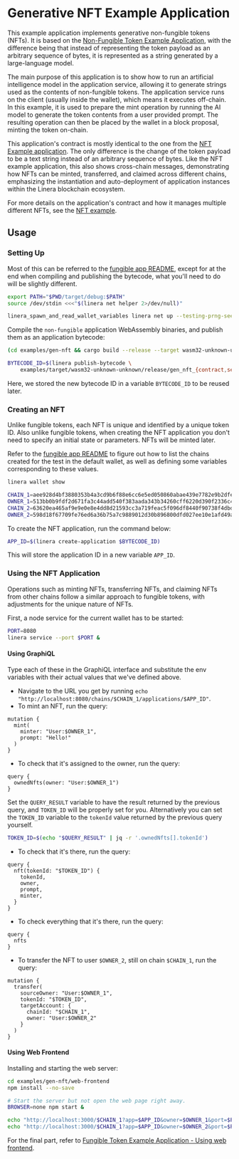 # Generative NFT Example Application

This example application implements generative non-fungible tokens (NFTs). It is based on the
[Non-Fungible Token Example Application](../non-fungible), with the difference being that instead
of representing the token payload as an arbitrary sequence of bytes, it is represented as a string
generated by a large-language model.

The main purpose of this application is to show how to run an artificial intelligence model in the
application service, allowing it to generate strings used as the contents of non-fungible tokens.
The application service runs on the client (usually inside the wallet), which means it executes
off-chain. In this example, it is used to prepare the mint operation by running the AI model to
generate the token contents from a user provided prompt. The resulting operation can then be placed
by the wallet in a block proposal, minting the token on-chain.

This application's contract is mostly identical to the one from the [NFT Example
application](../non-fungible). The only difference is the change of the token payload to be a text
string instead of an arbitrary sequence of bytes. Like the NFT example application, this also shows
cross-chain messages, demonstrating how NFTs can be minted, transferred, and claimed across
different chains, emphasizing the instantiation and auto-deployment of application instances within
the Linera blockchain ecosystem.

For more details on the application's contract and how it manages multiple different NFTs, see the
[NFT example](../non-fungible/README.md#how-it-works).

## Usage

### Setting Up

Most of this can be referred to the [fungible app README](https://github.com/linera-io/linera-protocol/blob/main/examples/fungible/README.md#setting-up), except for at the end when compiling and publishing the bytecode, what you'll need to do will be slightly different.

```bash
export PATH="$PWD/target/debug:$PATH"
source /dev/stdin <<<"$(linera net helper 2>/dev/null)"

linera_spawn_and_read_wallet_variables linera net up --testing-prng-seed 37
```

Compile the `non-fungible` application WebAssembly binaries, and publish them as an application bytecode:

```bash
(cd examples/gen-nft && cargo build --release --target wasm32-unknown-unknown)

BYTECODE_ID=$(linera publish-bytecode \
    examples/target/wasm32-unknown-unknown/release/gen_nft_{contract,service}.wasm)
```

Here, we stored the new bytecode ID in a variable `BYTECODE_ID` to be reused later.

### Creating an NFT

Unlike fungible tokens, each NFT is unique and identified by a unique token ID. Also unlike fungible tokens, when creating the NFT application you don't need to specify an initial state or parameters. NFTs will be minted later.

Refer to the [fungible app README](https://github.com/linera-io/linera-protocol/blob/main/examples/fungible/README.md#creating-a-token) to figure out how to list the chains created for the test in the default wallet, as well as defining some variables corresponding to these values.

```bash
linera wallet show

CHAIN_1=aee928d4bf3880353b4a3cd9b6f88e6cc6e5ed050860abae439e7782e9b2dfe8  # default chain for the wallet
OWNER_1=513bb0b9fdf2d671fa3c44add540f383aada343b34260cff6220d390f2336c4b  # owner of chain 1
CHAIN_2=63620ea465af9e9e0e8e4dd8d21593cc3a719feac5f096df8440f90738f4dbd8  # another chain in the wallet
OWNER_2=598d18f67709fe76ed6a36b75a7c9889012d30b896800dfd027ee10e1afd49a3  # owner of chain 2
```

To create the NFT application, run the command below:

```bash
APP_ID=$(linera create-application $BYTECODE_ID)
```

This will store the application ID in a new variable `APP_ID`.

### Using the NFT Application

Operations such as minting NFTs, transferring NFTs, and claiming NFTs from other chains follow a similar approach to fungible tokens, with adjustments for the unique nature of NFTs.

First, a node service for the current wallet has to be started:

```bash
PORT=8080
linera service --port $PORT &
```

#### Using GraphiQL

Type each of these in the GraphiQL interface and substitute the env variables with their actual values that we've defined above.

- Navigate to the URL you get by running `echo "http://localhost:8080/chains/$CHAIN_1/applications/$APP_ID"`.
- To mint an NFT, run the query:

```gql,uri=http://localhost:8080/chains/$CHAIN_1/applications/$APP_ID
mutation {
  mint(
    minter: "User:$OWNER_1",
    prompt: "Hello!"
  )
}
```

- To check that it's assigned to the owner, run the query:

```gql,uri=http://localhost:8080/chains/$CHAIN_1/applications/$APP_ID
query {
  ownedNfts(owner: "User:$OWNER_1")
}
```

Set the `QUERY_RESULT` variable to have the result returned by the previous query, and `TOKEN_ID` will be properly set for you.
Alternatively you can set the `TOKEN_ID` variable to the `tokenId` value returned by the previous query yourself.

```bash
TOKEN_ID=$(echo "$QUERY_RESULT" | jq -r '.ownedNfts[].tokenId')
```

- To check that it's there, run the query:

```gql,uri=http://localhost:8080/chains/$CHAIN_1/applications/$APP_ID
query {
  nft(tokenId: "$TOKEN_ID") {
    tokenId,
    owner,
    prompt,
    minter,
  }
}
```

- To check everything that it's there, run the query:

```gql,uri=http://localhost:8080/chains/$CHAIN_1/applications/$APP_ID
query {
  nfts
}
```

- To transfer the NFT to user `$OWNER_2`, still on chain `$CHAIN_1`, run the query:

```gql,uri=http://localhost:8080/chains/$CHAIN_1/applications/$APP_ID
mutation {
  transfer(
    sourceOwner: "User:$OWNER_1",
    tokenId: "$TOKEN_ID",
    targetAccount: {
      chainId: "$CHAIN_1",
      owner: "User:$OWNER_2"
    }
  )
}
```

#### Using Web Frontend

Installing and starting the web server:

```bash
cd examples/gen-nft/web-frontend
npm install --no-save

# Start the server but not open the web page right away.
BROWSER=none npm start &
```

```bash
echo "http://localhost:3000/$CHAIN_1?app=$APP_ID&owner=$OWNER_1&port=$PORT"
echo "http://localhost:3000/$CHAIN_1?app=$APP_ID&owner=$OWNER_2&port=$PORT"
```

For the final part, refer to [Fungible Token Example Application - Using web frontend](https://github.com/linera-io/linera-protocol/blob/main/examples/fungible/README.md#using-web-frontend).
